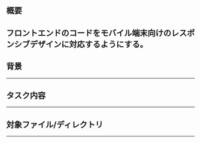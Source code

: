 ## 概要

<!-- 修正や追加の概要を簡潔に書く -->

## フロントエンドのコードをモバイル端末向けのレスポンシブデザインに対応するようにする。

## 背景

<!-- なぜこのタスクが必要なのか、背景や理由を説明 -->

---

## タスク内容

---

## 対象ファイル/ディレクトリ

<!-- 作業対象のファイルやフォルダのパスを明示 -->

---
